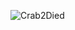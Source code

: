 ![Crab2Died](https://github-readme-stats.vercel.app/api?username=crab2died&show_icons=true&cache_seconds=60)
